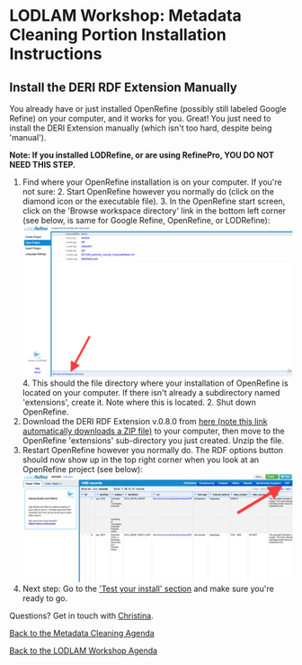 # LODLAM Workshop: Metadata Cleaning Portion Installation Instructions
## Install the DERI RDF Extension Manually
You already have or just installed OpenRefine (possibly still labeled Google Refine) on your computer, and it works for you. Great! You just need to install the DERI Extension manually (which isn't too hard, despite being 'manual').

**Note: If you installed LODRefine, or are using RefinePro, YOU DO NOT NEED THIS STEP.**

1. Find where your OpenRefine installation is on your computer. If you're not sure:
    2. Start OpenRefine however you normally do (click on the diamond icon or the executable file).
    3. In the OpenRefine start screen, click on the 'Browse workspace directory' link in the bottom left corner (see below, is same for Google Refine, OpenRefine, or LODRefine):
    ![LODRefine Browse Workspace Directory link location](../Images/OpenRefine_BrowseWorkspace.png "LODRefine Browse Workspace Directory link location")
    4. This should the file directory where your installation of OpenRefine is located on your computer. If there isn't already a subdirectory named 'extensions', create it. Note where this is located.
    2. Shut down OpenRefine.
2. Download the DERI RDF Extension v.0.8.0 from [here (note this link automatically downloads a ZIP file)](https://github.com/downloads/fadmaa/grefine-rdf-extension/grefine-rdf-extension-0.8.0.zip) to your computer, then move to the OpenRefine 'extensions' sub-directory you just created. Unzip the file.
3. Restart OpenRefine however you normally do. The RDF options button should now show up in the top right corner when you look at an OpenRefine project (see below):
![LODRefine Project RDF Extension List Location](../Images/OpenRefine_RDFbutton.png "LODRefine Project RDF Extension List Location")
4. Next step: Go to the ['Test your install' section](OpenRefineInstallationTest.md) and make sure you're ready to go.

Questions? Get in touch with [Christina](mailto:cmharlow@gmail.com).

[Back to the Metadata Cleaning Agenda](../)

[Back to the LODLAM Workshop Agenda](https://github.com/LODLAM/LODLAMTO16)
